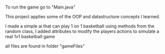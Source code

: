 To run the game go to "Main.java"

This project applies some of the OOP and datastructure concepts I learned.

I made a simple ai that can play 1 on 1 basketball using methods from the random class, I added attributes to modify the players actions to simulate a real 1v1 basketball game

all files are found in folder "gameFiles"
